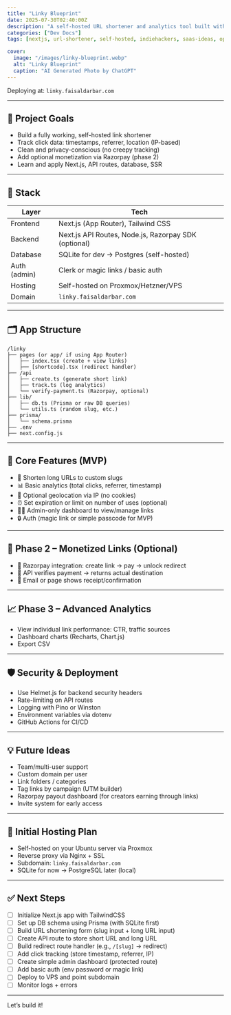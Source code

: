 ```yaml
---
title: "Linky Blueprint"
date: 2025-07-30T02:40:00Z
description: "A self-hosted URL shortener and analytics tool built with Next.js — designed for creators, marketers, and indie founders."
categories: ["Dev Docs"]
tags: [nextjs, url-shortener, self-hosted, indiehackers, saas-ideas, open-source, razorpay, web-development, side-project, startup, postgres, prisma, tailwindcss, fullstack-javascript]

cover:
  image: "/images/linky-blueprint.webp"
  alt: "Linky Blueprint"
  caption: "AI Generated Photo by ChatGPT"
---
```


Deploying at: `linky.faisaldarbar.com`

---

## 🔹 Project Goals
- Build a fully working, self-hosted link shortener
- Track click data: timestamps, referrer, location (IP-based)
- Clean and privacy-conscious (no creepy tracking)
- Add optional monetization via Razorpay (phase 2)
- Learn and apply Next.js, API routes, database, SSR

---

## 🧱 Stack
| Layer       | Tech                                    |
|-------------|------------------------------------------|
| Frontend    | Next.js (App Router), Tailwind CSS       |
| Backend     | Next.js API Routes, Node.js, Razorpay SDK (optional) |
| Database    | SQLite for dev → Postgres (self-hosted)  |
| Auth (admin)| Clerk or magic links / basic auth        |
| Hosting     | Self-hosted on Proxmox/Hetzner/VPS       |
| Domain      | `linky.faisaldarbar.com`                 |

---

## 🗂 App Structure
```
/linky
├── pages (or app/ if using App Router)
│   ├── index.tsx (create + view links)
│   ├── [shortcode].tsx (redirect handler)
├── /api
│   ├── create.ts (generate short link)
│   ├── track.ts (log analytics)
│   └── verify-payment.ts (Razorpay, optional)
├── lib/
│   ├── db.ts (Prisma or raw DB queries)
│   └── utils.ts (random slug, etc.)
├── prisma/
│   └── schema.prisma
├── .env
├── next.config.js
```

---

## 🎯 Core Features (MVP)
- 🔗 Shorten long URLs to custom slugs
- 📊 Basic analytics (total clicks, referrer, timestamp)
- 📍 Optional geolocation via IP (no cookies)
- ⏰ Set expiration or limit on number of uses (optional)
- 🧑‍💻 Admin-only dashboard to view/manage links
- 🔒 Auth (magic link or simple passcode for MVP)

---

## 🚀 Phase 2 – Monetized Links (Optional)
- 💸 Razorpay integration: create link → pay → unlock redirect
- 🔐 API verifies payment → returns actual destination
- 🧾 Email or page shows receipt/confirmation

---

## 📈 Phase 3 – Advanced Analytics
- View individual link performance: CTR, traffic sources
- Dashboard charts (Recharts, Chart.js)
- Export CSV

---

## 🛡️ Security & Deployment
- Use Helmet.js for backend security headers
- Rate-limiting on API routes
- Logging with Pino or Winston
- Environment variables via dotenv
- GitHub Actions for CI/CD

---

## 💡 Future Ideas
- Team/multi-user support
- Custom domain per user
- Link folders / categories
- Tag links by campaign (UTM builder)
- Razorpay payout dashboard (for creators earning through links)
- Invite system for early access

---

## 📍 Initial Hosting Plan
- Self-hosted on your Ubuntu server via Proxmox
- Reverse proxy via Nginx + SSL
- Subdomain: `linky.faisaldarbar.com`
- SQLite for now → PostgreSQL later (local)

---

## ✅ Next Steps
- [ ] Initialize Next.js app with TailwindCSS
- [ ] Set up DB schema using Prisma (with SQLite first)
- [ ] Build URL shortening form (slug input + long URL input)
- [ ] Create API route to store short URL and long URL
- [ ] Build redirect route handler (e.g., `/[slug]` → redirect)
- [ ] Add click tracking (store timestamp, referrer, IP)
- [ ] Create simple admin dashboard (protected route)
- [ ] Add basic auth (env password or magic link)
- [ ] Deploy to VPS and point subdomain
- [ ] Monitor logs + errors

---

Let’s build it!

